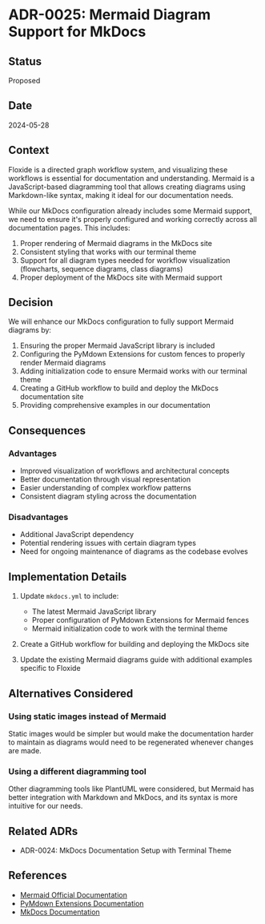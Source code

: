 # ADR-0025: Mermaid Diagram Support for MkDocs

## Status

Proposed

## Date

2024-05-28

## Context

Floxide is a directed graph workflow system, and visualizing these workflows is essential for documentation and understanding. Mermaid is a JavaScript-based diagramming tool that allows creating diagrams using Markdown-like syntax, making it ideal for our documentation needs.

While our MkDocs configuration already includes some Mermaid support, we need to ensure it's properly configured and working correctly across all documentation pages. This includes:

1. Proper rendering of Mermaid diagrams in the MkDocs site
2. Consistent styling that works with our terminal theme
3. Support for all diagram types needed for workflow visualization (flowcharts, sequence diagrams, class diagrams)
4. Proper deployment of the MkDocs site with Mermaid support

## Decision

We will enhance our MkDocs configuration to fully support Mermaid diagrams by:

1. Ensuring the proper Mermaid JavaScript library is included
2. Configuring the PyMdown Extensions for custom fences to properly render Mermaid diagrams
3. Adding initialization code to ensure Mermaid works with our terminal theme
4. Creating a GitHub workflow to build and deploy the MkDocs documentation site
5. Providing comprehensive examples in our documentation

## Consequences

### Advantages

- Improved visualization of workflows and architectural concepts
- Better documentation through visual representation
- Easier understanding of complex workflow patterns
- Consistent diagram styling across the documentation

### Disadvantages

- Additional JavaScript dependency
- Potential rendering issues with certain diagram types
- Need for ongoing maintenance of diagrams as the codebase evolves

## Implementation Details

1. Update `mkdocs.yml` to include:
   - The latest Mermaid JavaScript library
   - Proper configuration of PyMdown Extensions for Mermaid fences
   - Mermaid initialization code to work with the terminal theme

2. Create a GitHub workflow for building and deploying the MkDocs site

3. Update the existing Mermaid diagrams guide with additional examples specific to Floxide

## Alternatives Considered

### Using static images instead of Mermaid

Static images would be simpler but would make the documentation harder to maintain as diagrams would need to be regenerated whenever changes are made.

### Using a different diagramming tool

Other diagramming tools like PlantUML were considered, but Mermaid has better integration with Markdown and MkDocs, and its syntax is more intuitive for our needs.

## Related ADRs

- ADR-0024: MkDocs Documentation Setup with Terminal Theme

## References

- [Mermaid Official Documentation](https://mermaid-js.github.io/mermaid/)
- [PyMdown Extensions Documentation](https://facelessuser.github.io/pymdown-extensions/)
- [MkDocs Documentation](https://www.mkdocs.org/) 